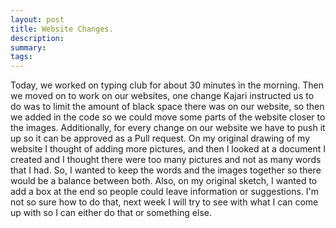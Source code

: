 ```yaml
---
layout: post
title: Website Changes.
description: 
summary: 
tags:
---
```

Today, we worked on typing club for about 30 minutes in the morning. Then we moved on to work on our websites, one change Kajari instructed us to do was to limit the amount of black space there was on our website, so then we added in the code so we could move some parts of the website closer to the images. Additionally, for every change on our website we have to push it up so it can be approved as a Pull request. On my original drawing of my website I thought of adding more pictures, and then I looked at a document I created and I  thought there were too many pictures and not as many words that I had. So, I wanted to keep the words and the images together so there would be a balance between both. Also, on my original sketch, I wanted to add a box at the end so people could leave information or suggestions. I'm not so sure how to do that, next week I will try to see with what I can come up with so I can either do that or something else. 